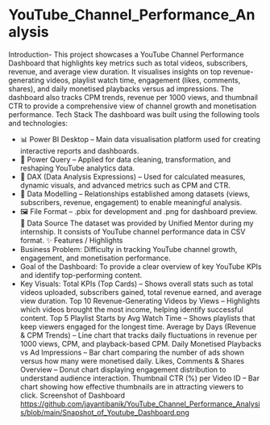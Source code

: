 # YouTube_Channel_Performance_Analysis
Introduction-
 This project showcases a YouTube Channel Performance Dashboard that highlights key metrics such as total videos, subscribers, revenue, and average view duration. It visualises insights on top revenue-generating videos, playlist watch time, engagement (likes, comments, shares), and daily monetised playbacks versus ad impressions. The dashboard also tracks CPM trends, revenue per 1000 views, and thumbnail CTR to provide a comprehensive view of channel growth and monetisation performance.
Tech Stack
The dashboard was built using the following tools and technologies:
- 📊 Power BI Desktop – Main data visualisation platform used for creating interactive reports and dashboards.
- 🔄 Power Query – Applied for data cleaning, transformation, and reshaping YouTube analytics data.
- 📐 DAX (Data Analysis Expressions) – Used for calculated measures, dynamic visuals, and advanced metrics such as CPM and CTR.
- 🔗 Data Modelling – Relationships established among datasets (views, subscribers, revenue, engagement) to enable meaningful analysis.
- 🖼 File Format – .pbix for development and .png for dashboard preview.
📂 Data Source
The dataset was provided by Unified Mentor during my internship. It consists of YouTube channel performance data in CSV format.
✨ Features / Highlights
- Business Problem:
  Difficulty in tracking YouTube channel growth, engagement, and monetisation performance.
- Goal of the Dashboard:
  To provide a clear overview of key YouTube KPIs and identify top-performing content.
- Key Visuals:
Total KPIs (Top Cards) – Shows overall stats such as total videos uploaded, subscribers gained, total revenue earned, and average view duration.
Top 10 Revenue-Generating Videos by Views – Highlights which videos brought the most income, helping identify successful content.
Top 5 Playlist Starts by Avg Watch Time – Shows playlists that keep viewers engaged for the longest time.
Average by Days (Revenue & CPM Trends) – Line chart that tracks daily fluctuations in revenue per 1000 views, CPM, and playback-based CPM.
Daily Monetised Playbacks vs Ad Impressions – Bar chart comparing the number of ads shown versus how many were monetised daily.
Likes, Comments & Shares Overview – Donut chart displaying engagement distribution to understand audience interaction.
Thumbnail CTR (%) per Video ID – Bar chart showing how effective thumbnails are in attracting viewers to click.
Screenshot of Dashboard
https://github.com/jayantibanik/YouTube_Channel_Performance_Analysis/blob/main/Snapshot_of_Youtube_Dashboard.png

